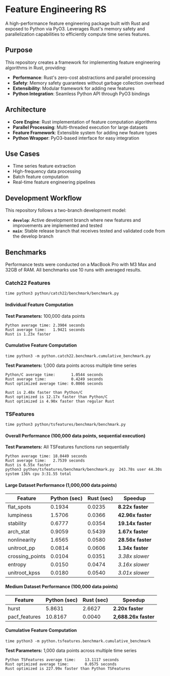 # Feature Engineering RS

A high-performance feature engineering package built with Rust and exposed to Python via PyO3. Leverages Rust's memory safety and parallelization capabilities to efficiently compute time series features.

## Purpose

This repository creates a framework for implementing feature engineering algorithms in Rust, providing:
- **Performance**: Rust's zero-cost abstractions and parallel processing
- **Safety**: Memory safety guarantees without garbage collection overhead
- **Extensibility**: Modular framework for adding new features
- **Python Integration**: Seamless Python API through PyO3 bindings

## Architecture

- **Core Engine**: Rust implementation of feature computation algorithms
- **Parallel Processing**: Multi-threaded execution for large datasets
- **Feature Framework**: Extensible system for adding new feature types
- **Python Wrapper**: PyO3-based interface for easy integration

## Use Cases

- Time series feature extraction
- High-frequency data processing
- Batch feature computation
- Real-time feature engineering pipelines

## Development Workflow

This repository follows a two-branch development model:
- **`develop`**: Active development branch where new features and improvements are implemented and tested
- **`main`**: Stable release branch that receives tested and validated code from the develop branch

## Benchmarks

Performance tests were conducted on a MacBook Pro with M3 Max and 32GB of RAM. All benchmarks use 10 runs with averaged results.

### Catch22 Features

```
time python3 python/catch22/benchmark/benchmark.py
```

#### Individual Feature Computation
**Test Parameters:** 100,000 data points
```
Python average time: 2.3904 seconds
Rust average time:   1.9421 seconds
Rust is 1.23x faster
```

#### Cumulative Feature Computation

```
time python3 -m python.catch22.benchmark.cumulative_benchmark.py
```

**Test Parameters:** 1,000 data points across multiple time series
```
Python/C average time:       1.0544 seconds
Rust average time:           0.4249 seconds
Rust optimized average time: 0.0866 seconds

Rust is 2.48x faster than Python/C
Rust optimized is 12.17x faster than Python/C
Rust optimized is 4.90x faster than regular Rust
```

### TSFeatures

```
time python3 python/tsfeatures/benchmark/benchmark.py
```

#### Overall Performance (100,000 data points, sequential execution)
**Test Parameters:** All TSFeatures functions run sequentially

```
Python average time: 18.0449 seconds
Rust average time:   2.7539 seconds
Rust is 6.55x faster
python3 python/tsfeatures/benchmark/benchmark.py  243.78s user 44.30s system 136% cpu 3:31.55 total
```

#### Large Dataset Performance (1,000,000 data points)

| Feature | Python (sec) | Rust (sec) | Speedup |
|---------|-------------|------------|---------|
| flat_spots | 0.1934 | 0.0235 | **8.22x faster** |
| lumpiness | 1.5706 | 0.0366 | **42.96x faster** |
| stability | 0.6777 | 0.0354 | **19.14x faster** |
| arch_stat | 0.9059 | 0.5439 | **1.67x faster** |
| nonlinearity | 1.6565 | 0.0580 | **28.56x faster** |
| unitroot_pp | 0.0814 | 0.0606 | **1.34x faster** |
| crossing_points | 0.0104 | 0.0351 | *3.38x slower* |
| entropy | 0.0150 | 0.0474 | *3.16x slower* |
| unitroot_kpss | 0.0180 | 0.0540 | *3.01x slower* |

#### Medium Dataset Performance (100,000 data points)

| Feature | Python (sec) | Rust (sec) | Speedup |
|---------|-------------|------------|---------|
| hurst | 5.8631 | 2.6627 | **2.20x faster** |
| pacf_features | 10.8167 | 0.0040 | **2,688.26x faster** |

#### Cumulative Feature Computation

```
time python3 -m python.tsfeatures.benchmark.cumulative_benchmark
```

**Test Parameters:** 1,000 data points across multiple time series
```
Python TSFeatures average time:    13.1117 seconds
Rust optimized average time:       0.0575 seconds
Rust optimized is 227.99x faster than Python TSFeatures
```